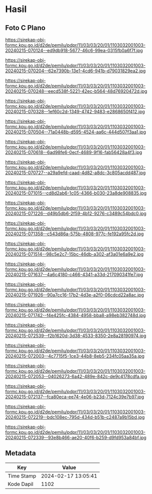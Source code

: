 # Hasil

## Foto C Plano

https://sirekap-obj-formc.kpu.go.id/d2de/pemilu/pdpr/11/03/03/20/01/1103032001003-20240215-070124--ed9db918-5677-46c6-99ea-0315fb0a6f7f.jpg

https://sirekap-obj-formc.kpu.go.id/d2de/pemilu/pdpr/11/03/03/20/01/1103032001003-20240215-070204--62e7390b-13e1-4cd6-941b-d79031829ea2.jpg

https://sirekap-obj-formc.kpu.go.id/d2de/pemilu/pdpr/11/03/03/20/01/1103032001003-20240215-070248--eecd538f-5221-42ec-b564-48d76920472d.jpg

https://sirekap-obj-formc.kpu.go.id/d2de/pemilu/pdpr/11/03/03/20/01/1103032001003-20240215-070328--1ef60c2d-1349-4742-9483-e2868650f412.jpg

https://sirekap-obj-formc.kpu.go.id/d2de/pemilu/pdpr/11/03/03/20/01/1103032001003-20240215-070504--71a0448b-d595-4524-aa6c-444d507f3aa1.jpg

https://sirekap-obj-formc.kpu.go.id/d2de/pemilu/pdpr/11/03/03/20/01/1103032001003-20240215-070618--6ad98fe6-0ecf-4689-9f16-fab56428a4f3.jpg

https://sirekap-obj-formc.kpu.go.id/d2de/pemilu/pdpr/11/03/03/20/01/1103032001003-20240215-070727--a29a9efd-caad-4d82-a8dc-3c805acdd487.jpg

https://sirekap-obj-formc.kpu.go.id/d2de/pemilu/pdpr/11/03/03/20/01/1103032001003-20240215-071015--cd8d2ab6-1c05-4366-b030-23a8de908835.jpg

https://sirekap-obj-formc.kpu.go.id/d2de/pemilu/pdpr/11/03/03/20/01/1103032001003-20240215-071226--d49b5db6-2f59-4b12-9276-c3489c54bdc0.jpg

https://sirekap-obj-formc.kpu.go.id/d2de/pemilu/pdpr/11/03/03/20/01/1103032001003-20240215-071358--c543d86a-575b-4808-977c-fe192a95fc2d.jpg

https://sirekap-obj-formc.kpu.go.id/d2de/pemilu/pdpr/11/03/03/20/01/1103032001003-20240215-071514--98c5e2c7-15bc-46db-a302-af3a01e6a9e2.jpg

https://sirekap-obj-formc.kpu.go.id/d2de/pemilu/pdpr/11/03/03/20/01/1103032001003-20240215-071637--4a6c4180-c466-4341-a33d-217090341fe7.jpg

https://sirekap-obj-formc.kpu.go.id/d2de/pemilu/pdpr/11/03/03/20/01/1103032001003-20240215-071926--90a7cc16-17b2-4d3e-a2f0-06cdcd22a8ac.jpg

https://sirekap-obj-formc.kpu.go.id/d2de/pemilu/pdpr/11/03/03/20/01/1103032001003-20240215-071742--f4e425fc-4384-4958-bba8-a98eb382748d.jpg

https://sirekap-obj-formc.kpu.go.id/d2de/pemilu/pdpr/11/03/03/20/01/1103032001003-20240215-072539--f2b1620d-3d38-4533-8350-2e8a28190974.jpg

https://sirekap-obj-formc.kpu.go.id/d2de/pemilu/pdpr/11/03/03/20/01/1103032001003-20240215-072003--4c7715f5-1ce3-44b8-8eb5-234fc05aa35a.jpg

https://sirekap-obj-formc.kpu.go.id/d2de/pemilu/pdpr/11/03/03/20/01/1103032001003-20240215-072053--04026273-6a42-489e-842c-de9c4178cdfa.jpg

https://sirekap-obj-formc.kpu.go.id/d2de/pemilu/pdpr/11/03/03/20/01/1103032001003-20240215-072137--fca80eca-ee74-4e06-b23d-7124c39e7b97.jpg

https://sirekap-obj-formc.kpu.go.id/d2de/pemilu/pdpr/11/03/03/20/01/1103032001003-20240215-072219--bdc108ec-795d-434d-b51b-c2487a9b15bd.jpg

https://sirekap-obj-formc.kpu.go.id/d2de/pemilu/pdpr/11/03/03/20/01/1103032001003-20240215-072339--93e8b466-ae20-40f6-b259-d9fd953a84bf.jpg


## Metadata

| Key        | Value               |
| ---------- | ------------------- |
| Time Stamp | 2024-02-17 13:05:41 |
| Kode Dapil | 1102                |



